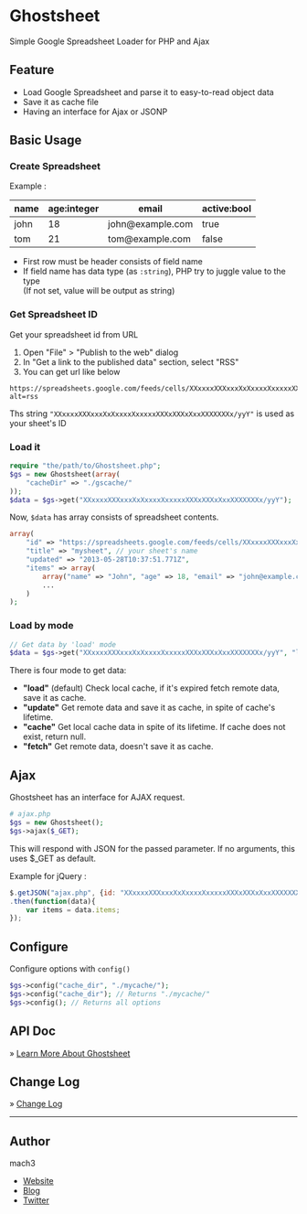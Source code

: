 # Ghostsheet

Simple Google Spreadsheet Loader for PHP and Ajax

## Feature

- Load Google Spreadsheet and parse it to easy-to-read object data
- Save it as cache file
- Having an interface for Ajax or JSONP

## Basic Usage

### Create Spreadsheet

Example :

<table>
	<thead>
		<tr>
			<th>name</th>
			<th>age:integer</th>
			<th>email</th>
			<th>active:bool</th>
		</tr>
	</thead>
	<tbody>
		<tr>
			<td>john</td>
			<td>18</td>
			<td>john@example.com</td>
			<td>true</td>
		</tr>
		<tr>
			<td>tom</td>
			<td>21</td>
			<td>tom@example.com</td>
			<td>false</td>
		</tr>
	</tbody>
</table>

- First row must be header consists of field name
- If field name has data type (as `:string`), PHP try to juggle value to the type  
  (If not set, value will be output as string)


### Get Spreadsheet ID

Get your spreadsheet id from URL

1. Open "File" > "Publish to the web" dialog
2. In "Get a link to the published data" section, select "RSS"
3. You can get url like below

```
https://spreadsheets.google.com/feeds/cells/XXxxxxXXXxxxXxXxxxxXxxxxxXXXxXXXxXxxXXXXXXXx/yyY/public/basic?alt=rss
```

Ths string `"XXxxxxXXXxxxXxXxxxxXxxxxxXXXxXXXxXxxXXXXXXXx/yyY"` is used as your sheet's ID

### Load it

```php
require "the/path/to/Ghostsheet.php";
$gs = new Ghostsheet(array(
	"cacheDir" => "./gscache/"
));
$data = $gs->get("XXxxxxXXXxxxXxXxxxxXxxxxxXXXxXXXxXxxXXXXXXXx/yyY");
```

Now, `$data` has array consists of spreadsheet contents.

```php
array(
	"id" => "https://spreadsheets.google.com/feeds/cells/XXxxxxXXXxxxXxXxxxxXxxxxxXXXxXXXxXxxXXXXXXXx/yyY/public/basic",
	"title" => "mysheet", // your sheet's name
	"updated" => "2013-05-28T10:37:51.771Z",
	"items" => array(
		array("name" => "John", "age" => 18, "email" => "john@example.com", "active" => true),
		...
	)
);
```

### Load by mode

```php
// Get data by 'load' mode
$data = $gs->get("XXxxxxXXXxxxXxXxxxxXxxxxxXXXxXXXxXxxXXXXXXXx/yyY", "load");
```

There is four mode to get data:

- **"load"** (default) Check local cache, if it's expired fetch remote data, save it as cache.
- **"update"** Get remote data and save it as cache, in spite of cache's lifetime.
- **"cache"** Get local cache data in spite of its lifetime. If cache does not exist, return null.
- **"fetch"** Get remote data, doesn't save it as cache.

## Ajax

Ghostsheet has an interface for AJAX request.

```php
# ajax.php
$gs = new Ghostsheet();
$gs->ajax($_GET);
```

This will respond with JSON for the passed parameter.
If no arguments, this uses $_GET as default.

Example for jQuery :

```javascript
$.getJSON("ajax.php", {id: "XXxxxxXXXxxxXxXxxxxXxxxxxXXXxXXXxXxxXXXXXXXx/yyY", mode: "load"})
.then(function(data){
	var items = data.items;
});
```

## Configure

Configure options with `config()`

```php
$gs->config("cache_dir", "./mycache/");
$gs->config("cache_dir"); // Returns "./mycache/"
$gs->config(); // Returns all options
```

## API Doc

&raquo; [Learn More About Ghostsheet](doc/api.md)

## Change Log

&raquo; [Change Log](doc/changelog.md)


-----

## Author

mach3

- [Website](http://www.mach3.jp)
- [Blog](http://blog.mach3.jp)
- [Twitter](http://twitter.com/mach3ss)
